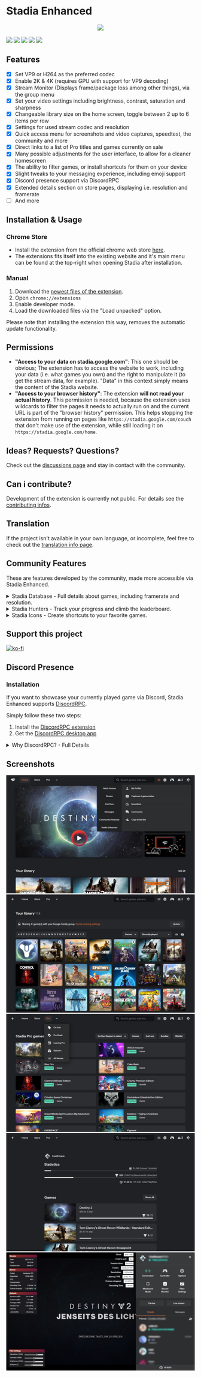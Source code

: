 # Stadia Enhanced

<p align="center">
  <img src="https://github.com/ChristopherKlay/StadiaEnhanced/blob/main/media/header-mockup.gif"/>
</p>

![](https://img.shields.io/badge/GitHub-1.20.11-green?style=for-the-badge)
![](https://img.shields.io/chrome-web-store/v/ldeakaihfnkjmelifgmbmjlphdfncbfg?style=for-the-badge)
![](https://img.shields.io/chrome-web-store/users/ldeakaihfnkjmelifgmbmjlphdfncbfg?color=blue&style=for-the-badge)
![](https://img.shields.io/chrome-web-store/rating/ldeakaihfnkjmelifgmbmjlphdfncbfg?color=blue&style=for-the-badge)
![](https://img.shields.io/chrome-web-store/rating-count/ldeakaihfnkjmelifgmbmjlphdfncbfg?color=blue&label=REVIEWS&style=for-the-badge)

## Features

- [x] Set VP9 or H264 as the preferred codec
- [x] Enable 2K & 4K (requires GPU with support for VP9 decoding)
- [x] Stream Monitor (Displays frame/package loss among other things), via the group menu
- [x] Set your video settings including brightness, contrast, saturation and sharpness
- [x] Changeable library size on the home screen, toggle between 2 up to 6 items per row
- [x] Settings for used stream codec and resolution
- [x] Quick access menu for screenshots and video captures, speedtest, the community and more
- [x] Direct links to a list of Pro titles and games currently on sale
- [x] Many possible adjustments for the user interface, to allow for a cleaner homescreen
- [x] The ability to filter games, or install shortcuts for them on your device
- [x] Slight tweaks to your messaging experience, including emoji support
- [x] Discord presence support via DiscordRPC
- [x] Extended details section on store pages, displaying i.e. resolution and framerate
- [ ] And more

## Installation & Usage

### Chrome Store
* Install the extension from the official chrome web store [here](https://chrome.google.com/webstore/detail/stadia-enhanced/ldeakaihfnkjmelifgmbmjlphdfncbfg).
* The extensions fits itself into the existing website and it's main menu can be found at the top-right when opening Stadia after installation.

### Manual
1. Download the [newest files of the extension](https://github.com/ChristopherKlay/StadiaEnhanced/tree/main/extension).
2. Open `chrome://extensions`
3. Enable developer mode.
4. Load the downloaded files via the "Load unpacked" option.

Please note that installing the extension this way, removes the automatic update functionality.

## Permissions

* **"Access to your data on stadia.google.com"**: This one should be obvious; The extension has to access the website to work, including your data (i.e. what games you own) and the right to manipulate it (to get the stream data, for example). "Data" in this context simply means the content of the Stadia website.
* **"Access to your browser history"**: The extension **will not read your actual history**. This permission is needed, because the extension uses wildcards to filter the pages it needs to actually run on and the current URL is part of the "browser history" permission. This helps stopping the extension from running on pages like `https://stadia.google.com/couch` that don't make use of the extension, while still loading it on `https://stadia.google.com/home`.

## Ideas? Requests? Questions?
Check out the [discussions page](https://github.com/ChristopherKlay/StadiaEnhanced/discussions) and stay in contact with the community.

## Can i contribute?
Development of the extension is currently not public. For details see the [contributing infos](https://github.com/ChristopherKlay/StadiaEnhanced/blob/main/.github/contributing.md).

## Translation
If the project isn't available in your own language, or incomplete, feel free to check out the [translation info page](https://github.com/ChristopherKlay/StadiaEnhanced/blob/main/translations.md).

## Community Features
These are features developed by the community, made more accessible via Stadia Enhanced.

<details>
  <summary>Stadia Database - Full details about games, including framerate and resolution.</summary>
  
  ![Stadia Database](https://i.imgur.com/2w2pfdr.png)

  The [Stadia Database](https://linktr.ee/StadiaDatabase) by [OriginaIPenguin](https://twitter.com/OriginaIPenguin) is a full database filled with infos about games on Stadia, including details not accessible via Stadia itself (like resolution, framerate and more).
</details>
<details>
  <summary>Stadia Hunters - Track your progress and climb the leaderboard.</summary>
  
  ![Stadia Hunters](https://i.imgur.com/VSzOn9L.png)

  [Stadia Hunters](https://stadiahunters.com/) is tracking your achievements and provides a nice overview of captures, guides, leaderboards and more, including a level system.
</details>
<details>
  <summary>Stadia Icons - Create shortcuts to your favorite games.</summary>
  
  ![Stadia Icons](https://i.imgur.com/ua7iCCw.png)

  [Stadia Icons](https://elowry.github.io/StadiaIcons/) is a service by [EricLowry](https://www.reddit.com/user/EricLowry) that allows users to create direct shortcuts to their games on Stadia, including custom icons.
</details>


## Support this project
[![ko-fi](https://ko-fi.com/img/githubbutton_sm.svg)](https://ko-fi.com/B0B079EUW)

## Discord Presence

### Installation
If you want to showcase your currently played game via Discord, Stadia Enhanced supports [DiscordRPC](https://github.com/lolamtisch/Discord-RPC-Extension).

Simply follow these two steps:
1. Install the [DiscordRPC extension](https://chrome.google.com/webstore/detail/discord-rich-presence/agnaejlkbiiggajjmnpmeheigkflbnoo)
2. Get the [DiscordRPC desktop app](https://github.com/lolamtisch/Discord-RPC-Extension/releases/)

<details>
  <summary>Why DiscordRPC? - Full Details</summary>
  
  ### Why DiscordRPC?

  Using Discord via your browser directly isn't possible due to multiple limitations, it will require a dedicated desktop app that acts as the middleman for Discord and your browser - the team behind DiscordRPC is providing exactly that, while also allowing you to use the same extension/app combination to display other presences (i.e. for your music), including the management of active (games) vs. passive (music) presences and other things.

  **"Why don't you just develop your own app to do this, or "copy" their work?"**

  The reason i'm not developing my own solution for this feature is rather simple; time. Increasing the time i have to spend on the project by adding more and more onto it, would decrease the time available to actually make sure that things are working correctly in the first place. Discord RPC offers a easy to implement solution (that is entirely optional for the user) while taking care of the maintenance at the same time.

  I *could* simply copy their work (as in; fork their project and effectively copy the functionality of their extension into mine, while using their desktop app) but that would result in two issues:

  1. This is a project for the community and i want to respect the work spend on everything included in it. While it would *legally* be perfectly fine to just implement their work, effectively claiming that i "came up" with this as a solution, for me *personally*, is not.
  2. Simply copying their work, would also make it basically impossible for the user to also use DiscordRPC, due to compatibility issues, like the priority management. Using Discords presence system via the browser is only covered by not even a handful of well working projects and i want to avoid cutting that down further - especially if the cost is simply having to run a second, unnoticeable (performance-whise) extension that works as install-and-forget.
</details>

## Screenshots

![](https://github.com/ChristopherKlay/StadiaEnhanced/blob/main/media/Screenshot1.png)
![](https://github.com/ChristopherKlay/StadiaEnhanced/blob/main/media/Screenshot2.png)
![](https://github.com/ChristopherKlay/StadiaEnhanced/blob/main/media/Screenshot3.png)
![](https://github.com/ChristopherKlay/StadiaEnhanced/blob/main/media/Screenshot4.png)
![](https://github.com/ChristopherKlay/StadiaEnhanced/blob/main/media/Screenshot5.png)
